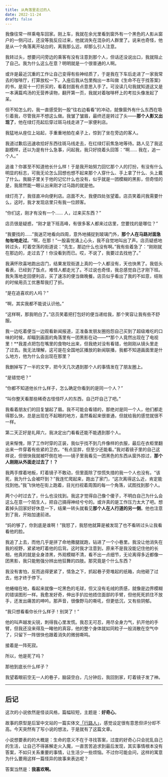 ```yaml
---
title: 从角落里走过的人
date: 2022-11-24
draft: false
---
```


我像往常一样乘电车回家。刚上车，我就在余光里看到窗外有一个黑色的人影从窗户的一侧闪过，还没等我反应过来，他就消失在混杂的人群里了。说来也奇怪，他是从一个角落离开站台的，离我那么远，却那么引人注意。<!--more-->

我转过头，想要问问旁边的乘客有没有注意到那个人，但话还没说出口，我就阻止了自己。我为什么这么在意？明明就是一个很普通的人啊。

或许是最近沉重的工作让自己变得有些神经质了，于是我在下车后走进了一家我常去的咖啡厅，打算放松一下。入座后我从包里掏出一本叫做《生命不在于找答案》的书，是双十一打折买的，看着封面有点意思入手了。可没读几句我就知道这又是一本满篇鸡汤的无营养读物，翻开第一页，我就对着咖啡杯上的考拉头像发起了呆。

但不知怎么的，我一直感受到一股“往右边看看”的冲动，就像窗外有什么东西在吸引着我，尽管我并不想这么做。我皱了皱眉，最终还是转过了头——**那个人影又出现了**，他在绿灯亮起后穿过斑马线走进了一家便利店。

我猛地从座位上站起，手重重地拍在桌子上，惊到了坐在旁边的客人。

我道过歉后迅速收拾好东西往斑马线走去，在红绿灯前焦急地等待。路人见了我这副模样，还以为是有什么急事，问起我，我只好挠着头回答：“啊...... 我在，追一个人。”

追谁？你甚至不知道他长什么样！于是我开始努力回忆那个人的打扮，有没有什么明显的标志，可我无论怎么回想也想不起来那个人穿什么、手上拿了什么、头上戴了什么。我脑子里关于他的记忆什么也没有，似乎就是一团模糊的黑影，但奇怪的是，我居然能一眼认出来刚才过马路的就是他。

绿灯亮了，我径直冲向便利店。店面不大，我便四处张望着。店员笑着问我需要什么，这时，我才发现店里只有我一位顾客。

“你们这，刚才有没有一个...... 人，过来买东西？”

店员很是疑惑，“刚才是下班高峰，有很多客人都来过店里，您要找的是哪位？”

“我要找的......”我迷茫地看向四周，意外地捕捉到玻璃门外，**那个人在马路对面急匆匆地走过**。“啊，在那！”一股喜悦涌上心头，我不自觉地叫出了声。店员疑惑地转过头，盯着空荡的街道说：“先生，那边什么也没有啊。”我有些着急了：“刚刚就在那边的，走过去了！你没看到而已。哎，不说了，我要过去找他了。”

我满怀欣喜地跑出店门，结果发现街道上真的一个人都没有，天也快黑了。我低头看表，已经到了饭点，难怪人都走光了。不过说也奇怪，我总感觉自己才刚下班。我失落地走回便利店，买了速冻的便当做晚餐。店员似乎看出了我的不如意，结账的时候用员工优惠帮我打了折。

“是在追喜欢的人吗？”

“啊，其实我都不能说认识他。”

“这样啊，那我明白了。”店员笑着把打包好的便当递给我，那个笑容让我有些不舒服。

我一边吃着便当一边观看新闻报道，正准备发朋友圈抱怨自己买到了超级难吃的口味的时候，却瞄到画面的角落里有一团黑影在动——**那个人竟然出现在了电视里！**我差点把包在嘴里的食物吐出来，但我绝对没有看错，他刚刚从镜头里走了过去。我无法理解，这可是在全国地区播放的新闻联播，我都不知道画面里是什么地方，他为什么会出现在那里？

我删掉写了一半的文字，把今天几次遇到那个人的事情发在了朋友圈上。

“是错觉吧？”

“你都不知道他长什么样子，怎么确定你看到的是同一个人？”

“叫你整天看那些稀奇古怪怪吓人的东西，自己吓自己了吧。”

我看着朋友们的回复皱起了眉。我不可能会看错的，那绝对是同一个人，他们都走得那么快，总是出现在不起眼的地方，虽然看起来很普通，但就给我的感觉就很不一样。

第二天正好是礼拜六，我决定出门看看还能不能遇到那个人。

说来惭愧，除了工作时穿的正装，我似乎找不到几件像样的衣服，最后在衣柜里翻出来一件穿着有些紧的卫衣。“有点显胖，但至少还能看。”我对着镜子里的自己这样说，但很快我就被吓倒在地——镜子里我看见一团黑色的东西从窗外掠过，**那个人刚刚从外面走过去了！？**

我两手撑着地板，盯着镜子不敢动，但里面除了惊慌失措的我一个人也没有。“该死，我为什么会被吓到？”我连忙爬起来，跑出了家门，“这次离得这么近，肯定能找到他。”我飞快地在街上跑着，目光扫视着周围的每一个角落，试图找到那个人。

两个小时过去了，什么也没找到。我这才觉得自己像个傻子，不明白自己为什么会这么在意一个陌生人，把自己搞得神经兮兮的。或许真的是工作压力太大了吧。想着掉头回家好好休息一下，结果一转头就看见**那个人在人行道的另一侧**。他也注意到了我，开始加速前进。

“妈的够了，你到底是谁啊！”我怒了，我怒他就算是被发现了也不看转过头让我看看他的脸。

我追了上去，而他几乎是拼了命地撒腿就跑，钻进了一个小巷里。我没让他消失在我的视野，紧紧地盯着他的后背。这时我才注意到，原来不是我没能记住他的长相，他真的就是全身漆黑，外观模糊不清，看不出一点细节，无论离得多近都像一团黑影，我只能勉强分辨出他狂舞的四肢。那究竟是个什么东西？

我没有害怕，反而追得更紧了，情急之下，抓起巷子旁堆起的纸箱，向他砸了过去，他才终于停下。

他蜷缩在地，看起来就像一坨黑色的毛球，但又没有毛绒的质感，就像是边界模糊的错误图形一样。我愈发好奇，伸出手扒拉他捂住面部的手臂，但他死死抓住不放手，还发出痛苦的呻吟。那声音，很像野马的嘶吼，但更低沉，又有些阴郁。

“我只想看看你长什么样子！别哭了！”

他的叫声越发尖锐，刺得我心里发慌。我忍无可忍，用尽全身力气，扒开他的手臂，但我还没来得及一睹他的真容，他的整个身体就如同粒子一般消散在空气中了，只留下一阵很快也跟着消失的微弱嘶鸣。

接着是一阵死寂。

所以，他是死了吗？

那他到底长什么样子？

我望着眼前空无一人的巷子，脑袋空白，几分钟后，我回到家，盯着镜子发了神。

------

## 后记

这次的小说依然是怪谈风格，篇幅较短，主题是：**好奇心**。

故事的原型是后室中文站的一篇实体文[「行路人」](http://backrooms-wiki-cn.wikidot.com/entity-c-22)，感觉设定很有意思但评分却不高。今天突然有了写小说的想法，于是就有了这篇文章。

小说想要表的的大概是：生命的意义不在于寻找答案，过度的好奇心只会扰乱自己的生活，让自己不得甚解走火入魔，一直苦苦追求到最后发现，其实事情根本没有答案，不如只关系重要的事情，让生活少一些烦恼。不过你可能会问，这样的寓意为什么要用这样一篇怪异的故事来表达呢？

答案当然是：**我喜欢啊。**
